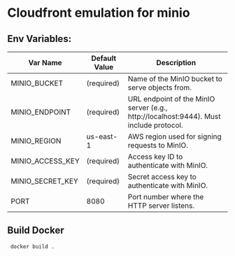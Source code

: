 # Cloudfront emulation for minio

## Env Variables:

| Var Name        | Default Value | Description                                         |
|-----------------|---------------|-----------------------------------------------------|
| MINIO_BUCKET    | (required)    | Name of the MinIO bucket to serve objects from.     |
| MINIO_ENDPOINT  | (required)    | URL endpoint of the MinIO server (e.g., http://localhost:9444). Must include protocol. |
| MINIO_REGION    | us-east-1     | AWS region used for signing requests to MinIO.      |
| MINIO_ACCESS_KEY| (required)    | Access key ID to authenticate with MinIO.           |
| MINIO_SECRET_KEY| (required)    | Secret access key to authenticate with MinIO.       |
| PORT           | 8080          | Port number where the HTTP server listens.           |


## Build Docker

```
 docker build .
```